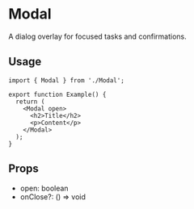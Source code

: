 # Modal

A dialog overlay for focused tasks and confirmations.

## Usage

```tsx
import { Modal } from './Modal';

export function Example() {
  return (
    <Modal open>
      <h2>Title</h2>
      <p>Content</p>
    </Modal>
  );
}
```

## Props

- open: boolean
- onClose?: () => void